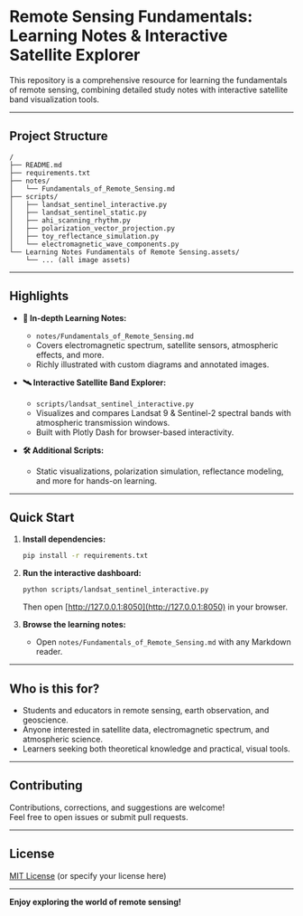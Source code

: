 # Remote Sensing Fundamentals: Learning Notes & Interactive Satellite Explorer

This repository is a comprehensive resource for learning the fundamentals of remote sensing, combining detailed study notes with interactive satellite band visualization tools.

---

## Project Structure

```plaintext
/
├── README.md
├── requirements.txt
├── notes/
│   └── Fundamentals_of_Remote_Sensing.md
├── scripts/
│   ├── landsat_sentinel_interactive.py
│   ├── landsat_sentinel_static.py
│   ├── ahi_scanning_rhythm.py
│   ├── polarization_vector_projection.py
│   ├── toy_reflectance_simulation.py
│   └── electromagnetic_wave_components.py
└── Learning Notes Fundamentals of Remote Sensing.assets/
    └── ... (all image assets)
```

---

## Highlights

- **📝 In-depth Learning Notes:**  
  - `notes/Fundamentals_of_Remote_Sensing.md`  
  - Covers electromagnetic spectrum, satellite sensors, atmospheric effects, and more.
  - Richly illustrated with custom diagrams and annotated images.

- **🛰️ Interactive Satellite Band Explorer:**  
  - `scripts/landsat_sentinel_interactive.py`  
  - Visualizes and compares Landsat 9 & Sentinel-2 spectral bands with atmospheric transmission windows.
  - Built with Plotly Dash for browser-based interactivity.

- **🛠️ Additional Scripts:**  
  - Static visualizations, polarization simulation, reflectance modeling, and more for hands-on learning.

---

## Quick Start

1. **Install dependencies:**
   ```bash
   pip install -r requirements.txt
   ```

2. **Run the interactive dashboard:**
   ```bash
   python scripts/landsat_sentinel_interactive.py
   ```
   Then open [http://127.0.0.1:8050](http://127.0.0.1:8050) in your browser.

3. **Browse the learning notes:**
   - Open `notes/Fundamentals_of_Remote_Sensing.md` with any Markdown reader.

---

## Who is this for?

- Students and educators in remote sensing, earth observation, and geoscience.
- Anyone interested in satellite data, electromagnetic spectrum, and atmospheric science.
- Learners seeking both theoretical knowledge and practical, visual tools.

---

## Contributing

Contributions, corrections, and suggestions are welcome!  
Feel free to open issues or submit pull requests.

---

## License

[MIT License](LICENSE) (or specify your license here)

---

**Enjoy exploring the world of remote sensing!** 